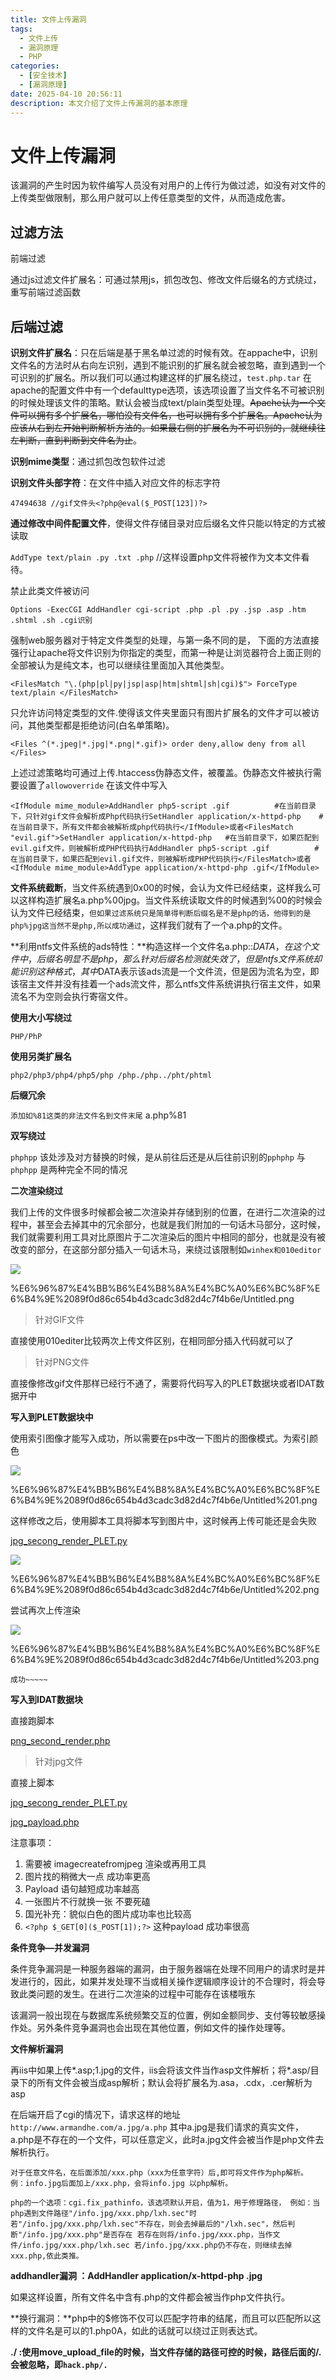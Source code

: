 ```yaml
---
title: 文件上传漏洞
tags:
  - 文件上传
  - 漏洞原理
  - PHP
categories:
  - [安全技术]
  - [漏洞原理]
date: 2025-04-10 20:56:11
description: 本文介绍了文件上传漏洞的基本原理
---
```


# 文件上传漏洞

该漏洞的产生时因为软件编写人员没有对用户的上传行为做过滤，如没有对文件的上传类型做限制，那么用户就可以上传任意类型的文件，从而造成危害。

## 过滤方法

前端过滤

通过js过滤文件扩展名：可通过禁用js，抓包改包、修改文件后缀名的方式绕过，重写前端过滤函数

## 后端过滤

**识别文件扩展名**：只在后端是基于黑名单过滤的时候有效。在appache中，识别文件名的方法时从右向左识别，遇到不能识别的扩展名就会被忽略，直到遇到一个可识别的扩展名。所以我们可以通过构建这样的扩展名绕过，`test.php.tar` 在apache的配置文件中有一个defaulttype选项，该选项设置了当文件名不可被识别的时候处理该文件的策略。默认会被当成text/plain类型处理。~~Apache认为一个文件可以拥有多个扩展名，哪怕没有文件名，也可以拥有多个扩展名。Apache认为应该从右到左开始判断解析方法的。如果最右侧的扩展名为不可识别的，就继续往左判断，直到判断到文件名为止~~。

**识别mime类型**：通过抓包改包软件过滤

**识别文件头部字符**：在文件中插入对应文件的标志字符

```
47494638 //gif文件头<?php@eval($_POST[123])?>
```

**通过修改中间件配置文件**，使得文件存储目录对应后缀名文件只能以特定的方式被读取

`AddType text/plain .py .txt .php` //这样设置php文件将被作为文本文件看待。

禁止此类文件被访问

`Options -ExecCGI AddHandler cgi-script .php .pl .py .jsp .asp .htm .shtml .sh .cgi识别`

强制web服务器对于特定文件类型的处理，与第一条不同的是， 下面的方法直接强行让apache将文件识别为你指定的类型，而第一种是让浏览器符合上面正则的全部被认为是纯文本，也可以继续往里面加入其他类型。

`<FilesMatch "\.(php|pl|py|jsp|asp|htm|shtml|sh|cgi)$"> ForceType text/plain </FilesMatch>`

只允许访问特定类型的文件.使得该文件夹里面只有图片扩展名的文件才可以被访问，其他类型都是拒绝访问(白名单策略)。

`<Files ^(*.jpeg|*.jpg|*.png|*.gif)> order deny,allow deny from all </Files>`

上述过滤策略均可通过上传.htaccess伪静态文件，被覆盖。伪静态文件被执行需要设置了`allowoverride` 在该文件中写入

```
<IfModule mime_module>AddHandler php5-script .gif          #在当前目录下，只针对gif文件会解析成Php代码执行SetHandler application/x-httpd-php    #在当前目录下，所有文件都会被解析成php代码执行</IfModule>或者<FilesMatch "evil.gif">SetHandler application/x-httpd-php   #在当前目录下，如果匹配到evil.gif文件，则被解析成PHP代码执行AddHandler php5-script .gif          #在当前目录下，如果匹配到evil.gif文件，则被解析成PHP代码执行</FilesMatch>或者<IfModule mime_module>AddType application/x-httpd-php .gif</IfModule>
```

**文件系统截断**，当文件系统遇到0x00的时候，会认为文件已经结束，这样我么可以这样构造扩展名a.php%00jpg。当文件系统读取文件的时候遇到%00的时候会认为文件已经结束，`但如果过滤系统只是简单得判断后缀名是不是php的话，他得到的是php%jpg这当然不是php,所以成功通过`，这样我们就有了一个a.php的文件。

**利用ntfs文件系统的ads特性：**构造这样一个文件名a.php::*DATA*，*在这个文件中*，*后缀名明显不是php*，*那么针对后缀名检测就失效了*，*但是ntfs文件系统却能识别这种格式*，*其中*DATA表示该ads流是一个文件流，但是因为流名为空，即该宿主文件并没有挂着一个ads流文件，那么ntfs文件系统讲执行宿主文件，如果流名不为空则会执行寄宿文件。

**使用大小写绕过**

`PHP/PhP`

**使用另类扩展名**

`php2/php3/php4/php5/php /php./php../pht/phtml`

**后缀冗余**

`添加如%81这类的非法文件名到文件末尾` a.php%81

**双写绕过**

`phphpp` 该处涉及对方替换的时候，是从前往后还是从后往前识别的`pphphp` 与`phphpp` 是两种完全不同的情况

**二次渲染绕过**

我们上传的文件很多时候都会被二次渲染并存储到别的位置，在进行二次渲染的过程中，甚至会去掉其中的冗余部分，也就是我们附加的一句话木马部分，这时候，我们就需要利用工具对比原图片于二次渲染后的图片中相同的部分，也就是没有被改变的部分，在这部分部分插入一句话木马，来绕过该限制如`winhex和010editor`

![](https://www.notion.so/%E6%96%87%E4%BB%B6%E4%B8%8A%E4%BC%A0%E6%BC%8F%E6%B4%9E%2089f0d86c654b4d3cadc3d82d4c7f4b6e/Untitled.png)

%E6%96%87%E4%BB%B6%E4%B8%8A%E4%BC%A0%E6%BC%8F%E6%B4%9E%2089f0d86c654b4d3cadc3d82d4c7f4b6e/Untitled.png

> 针对GIF文件
> 

直接使用010editer比较两次上传文件区别，在相同部分插入代码就可以了

> 针对PNG文件
> 

直接像修改gif文件那样已经行不通了，需要将代码写入的PLET数据块或者IDAT数据开中

**写入到PLET数据块中**

使用索引图像才能写入成功，所以需要在ps中改一下图片的图像模式。为索引颜色

![](https://www.notion.so/%E6%96%87%E4%BB%B6%E4%B8%8A%E4%BC%A0%E6%BC%8F%E6%B4%9E%2089f0d86c654b4d3cadc3d82d4c7f4b6e/Untitled%201.png)

%E6%96%87%E4%BB%B6%E4%B8%8A%E4%BC%A0%E6%BC%8F%E6%B4%9E%2089f0d86c654b4d3cadc3d82d4c7f4b6e/Untitled%201.png

这样修改之后，使用脚本工具将脚本写到图片中，这时候再上传可能还是会失败

[jpg_secong_render_PLET.py](jpg_secong_render_PLET.py)

![](https://www.notion.so/%E6%96%87%E4%BB%B6%E4%B8%8A%E4%BC%A0%E6%BC%8F%E6%B4%9E%2089f0d86c654b4d3cadc3d82d4c7f4b6e/Untitled%202.png)

%E6%96%87%E4%BB%B6%E4%B8%8A%E4%BC%A0%E6%BC%8F%E6%B4%9E%2089f0d86c654b4d3cadc3d82d4c7f4b6e/Untitled%202.png

尝试再次上传渲染

![](https://www.notion.so/%E6%96%87%E4%BB%B6%E4%B8%8A%E4%BC%A0%E6%BC%8F%E6%B4%9E%2089f0d86c654b4d3cadc3d82d4c7f4b6e/Untitled%203.png)

%E6%96%87%E4%BB%B6%E4%B8%8A%E4%BC%A0%E6%BC%8F%E6%B4%9E%2089f0d86c654b4d3cadc3d82d4c7f4b6e/Untitled%203.png

```
成功~~~~~
```

**写入到IDAT数据块**

直接跑脚本

[png_second_render.php](jpg_second_render.php)

> 针对jpg文件
> 

直接上脚本

[jpg_secong_render_PLET.py](jpg_secong_render_PLET%201.py)

[jpg_payload.php](jpg_payload.php)

注意事项：

1. 需要被 imagecreatefromjpeg 渲染或再用工具
2. 图片找的稍微大一点 成功率更高
3. Payload 语句越短成功率越高
4. 一张图片不行就换一张 不要死磕
5. 国光补充：貌似白色的图片成功率也比较高
6. `<?php $_GET[0]($_POST[1]);?>` 这种payload 成功率很高

**条件竞争—并发漏洞**

条件竞争漏洞是一种服务器端的漏洞，由于服务器端在处理不同用户的请求时是并发进行的，因此，如果并发处理不当或相关操作逻辑顺序设计的不合理时，将会导致此类问题的发生。在进行二次渲染的过程中可能存在该楼哦东

该漏洞一般出现在与数据库系统频繁交互的位置，例如金额同步、支付等较敏感操作处。另外条件竞争漏洞也会出现在其他位置，例如文件的操作处理等。

**文件解析漏洞**

再iis中如果上传*.asp;1.jpg的文件，iis会将该文件当作asp文件解析；将*.asp/目录下的所有文件会被当成asp解析；默认会将扩展名为.asa，.cdx，.cer解析为asp

在后端开启了cgi的情况下，请求这样的地址`http://www.armandhe.com/a.jpg/a.php` 其中a.jpg是我们请求的真实文件，a.php是不存在的一个文件，可以任意定义，此时a.jpg文件会被当作是php文件去解析执行。

`对于任意文件名，在后面添加/xxx.php（xxx为任意字符）后,即可将文件作为php解析。 例：info.jpg后面加上/xxx.php，会将info.jpg 以php解析。`

`php的一个选项：cgi.fix_pathinfo，该选项默认开启，值为1，用于修理路径， 例如：当php遇到文件路径"/info.jpg/xxx.php/lxh.sec"时 若"/info.jpg/xxx.php/lxh.sec"不存在，则会去掉最后的"/lxh.sec"，然后判断"/info.jpg/xxx.php"是否存在 若存在则将/info.jpg/xxx.php，当作文件/info.jpg/xxx.php/lxh.sec 若/info.jpg/xxx.php仍不存在，则继续去掉xxx.php,依此类推。`

**addhandler漏洞 ：AddHandler application/x-httpd-php .jpg**

如果这样设置，所有文件名中含有.php的文件都会被当作php文件执行。

**换行漏洞：**php中的$修饰不仅可以匹配字符串的结尾，而且可以匹配所以这样的文件名是可以的1.php0A，如此的话就可以绕过正则表达式。

**./ :使用move_upload_file的时候，当文件存储的路径可控的时候，路径后面的/.会被忽略，即`hack.php/.`**